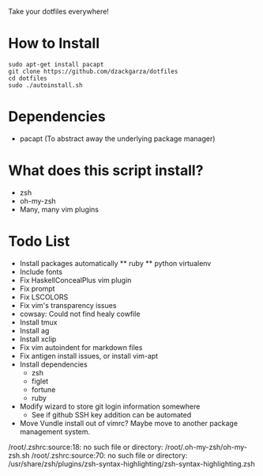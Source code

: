 Take your dotfiles everywhere!

# How to Install
```
sudo apt-get install pacapt
git clone https://github.com/dzackgarza/dotfiles
cd dotfiles
sudo ./autoinstall.sh
```

# Dependencies
* pacapt (To abstract away the underlying package manager)

# What does this script install?
* zsh
* oh-my-zsh
* Many, many vim plugins

# Todo List
* Install packages automatically
  ** ruby
  ** python virtualenv
* Include fonts
* Fix HaskellConcealPlus vim plugin
* Fix prompt
* Fix LSCOLORS
* Fix vim's transparency issues
* cowsay: Could not find healy cowfile
* Install tmux
* Install ag
* Install xclip
* Fix vim autoindent for markdown files
* Fix antigen install issues, or install vim-apt
* Install dependencies
  * zsh
  * figlet
  * fortune
  * ruby
* Modify wizard to store git login information somewhere
  * See if github SSH key addition can be automated
* Move Vundle install out of vimrc? Maybe move to another package management system.

/root/.zshrc:source:18: no such file or directory: /root/.oh-my-zsh/oh-my-zsh.sh
/root/.zshrc:source:70: no such file or directory: /usr/share/zsh/plugins/zsh-syntax-highlighting/zsh-syntax-highlighting.zsh
